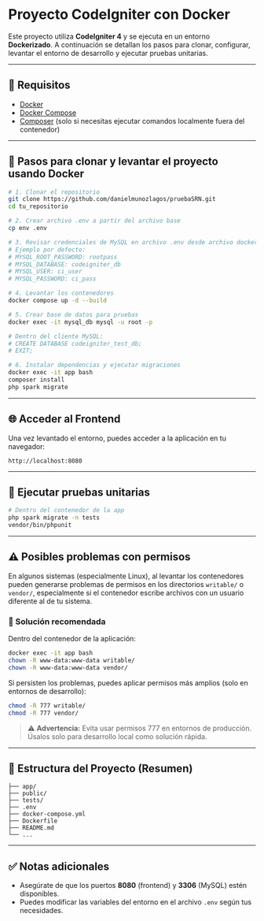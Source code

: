 # Proyecto CodeIgniter con Docker

Este proyecto utiliza **CodeIgniter 4** y se ejecuta en un entorno **Dockerizado**. A continuación se detallan los pasos para clonar, configurar, levantar el entorno de desarrollo y ejecutar pruebas unitarias.

---

## 🚀 Requisitos

- [Docker](https://www.docker.com/)
- [Docker Compose](https://docs.docker.com/compose/)
- [Composer](https://getcomposer.org/) (solo si necesitas ejecutar comandos localmente fuera del contenedor)

---

## 🔧 Pasos para clonar y levantar el proyecto usando Docker

```bash
# 1. Clonar el repositorio
git clone https://github.com/danielmunozlagos/pruebaSRN.git
cd tu_repositorio

# 2. Crear archivo .env a partir del archivo base
cp env .env

# 3. Revisar credenciales de MySQL en archivo .env desde archivo docker-compose.yml
# Ejemplo por defecto:
# MYSQL_ROOT_PASSWORD: rootpass
# MYSQL_DATABASE: codeigniter_db
# MYSQL_USER: ci_user
# MYSQL_PASSWORD: ci_pass

# 4. Levantar los contenedores
docker compose up -d --build

# 5. Crear base de datos para pruebas
docker exec -it mysql_db mysql -u root -p

# Dentro del cliente MySQL:
# CREATE DATABASE codeigniter_test_db;
# EXIT;

# 6. Instalar dependencias y ejecutar migraciones
docker exec -it app bash
composer install
php spark migrate
```

---

## 🌐 Acceder al Frontend

Una vez levantado el entorno, puedes acceder a la aplicación en tu navegador:

```
http://localhost:8080
```

---

## 🧪 Ejecutar pruebas unitarias

```bash
# Dentro del contenedor de la app
php spark migrate -n tests
vendor/bin/phpunit
```

---

## ⚠️ Posibles problemas con permisos

En algunos sistemas (especialmente Linux), al levantar los contenedores pueden generarse problemas de permisos en los directorios `writable/` o `vendor/`, especialmente si el contenedor escribe archivos con un usuario diferente al de tu sistema.

### 🔧 Solución recomendada

Dentro del contenedor de la aplicación:

```bash
docker exec -it app bash
chown -R www-data:www-data writable/
chown -R www-data:www-data vendor/
```

Si persisten los problemas, puedes aplicar permisos más amplios (solo en entornos de desarrollo):

```bash
chmod -R 777 writable/
chmod -R 777 vendor/
```

> ⚠️ **Advertencia:** Evita usar permisos 777 en entornos de producción. Úsalos solo para desarrollo local como solución rápida.

---


## 📁 Estructura del Proyecto (Resumen)

```
├── app/
├── public/
├── tests/
├── .env
├── docker-compose.yml
├── Dockerfile
├── README.md
└── ...
```

---

## ✅ Notas adicionales

- Asegúrate de que los puertos **8080** (frontend) y **3306** (MySQL) estén disponibles.
- Puedes modificar las variables del entorno en el archivo `.env` según tus necesidades.

